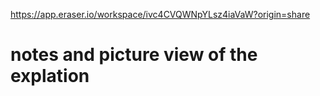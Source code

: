 https://app.eraser.io/workspace/ivc4CVQWNpYLsz4iaVaW?origin=share
<br>
<h1>notes and picture view of the explation</h1> 

